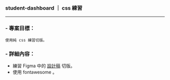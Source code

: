### student-dashboard ｜ css 練習

---

### - 專案目標：

    使用純 css 練習切版。

### - 詳細內容：

- 練習 Figma 中的 [設計稿](https://www.figma.com/file/yTQWEUuLx9mTA2pnbydUPJ/Student-Dashboard?node-id=0%3A1) 切版。
- 使用 fontawesome 。
